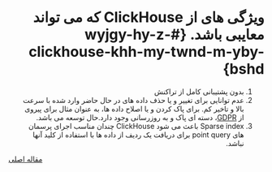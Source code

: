 <div markdown="1" dir="rtl">

# ویژگی های از ClickHouse که می تواند معایبی باشد. {#wyjgy-hy-z-clickhouse-khh-my-twnd-m-yby-bshd}

1.  بدون پشتیبانی کامل از تراکنش
2.  عدم توانایی برای تغییر و یا حذف داده های در حال حاضر وارد شده با سرعت بالا و تاخیر کم. برای پاک کردن و یا اصلاح داده ها، به عنوان مثال برای پیروی از [GDPR](https://gdpr-info.eu)، دسته ای پاک و به روزرسانی وجود دارد.حال توسعه می باشد.
3.  Sparse index باعث می شود ClickHouse چندان مناسب اجرای پرسمان های point query برای دریافت یک ردیف از داده ها با استفاده از کلید آنها نباشد.

</div>

[مقاله اصلی](https://clickhouse.tech/docs/fa/introduction/features_considered_disadvantages/) <!--hide-->
